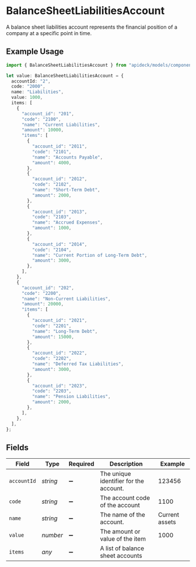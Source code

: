 # BalanceSheetLiabilitiesAccount

A balance sheet liabilities account represents the financial position of a company at a specific point in time.

## Example Usage

```typescript
import { BalanceSheetLiabilitiesAccount } from "apideck/models/components";

let value: BalanceSheetLiabilitiesAccount = {
  accountId: "2",
  code: "2000",
  name: "Liabilities",
  value: 1000,
  items: [
    {
      "account_id": "201",
      "code": "2100",
      "name": "Current Liabilities",
      "amount": 10000,
      "items": [
        {
          "account_id": "2011",
          "code": "2101",
          "name": "Accounts Payable",
          "amount": 4000,
        },
        {
          "account_id": "2012",
          "code": "2102",
          "name": "Short-Term Debt",
          "amount": 2000,
        },
        {
          "account_id": "2013",
          "code": "2103",
          "name": "Accrued Expenses",
          "amount": 1000,
        },
        {
          "account_id": "2014",
          "code": "2104",
          "name": "Current Portion of Long-Term Debt",
          "amount": 3000,
        },
      ],
    },
    {
      "account_id": "202",
      "code": "2200",
      "name": "Non-Current Liabilities",
      "amount": 20000,
      "items": [
        {
          "account_id": "2021",
          "code": "2201",
          "name": "Long-Term Debt",
          "amount": 15000,
        },
        {
          "account_id": "2022",
          "code": "2202",
          "name": "Deferred Tax Liabilities",
          "amount": 3000,
        },
        {
          "account_id": "2023",
          "code": "2203",
          "name": "Pension Liabilities",
          "amount": 2000,
        },
      ],
    },
  ],
};
```

## Fields

| Field                                  | Type                                   | Required                               | Description                            | Example                                |
| -------------------------------------- | -------------------------------------- | -------------------------------------- | -------------------------------------- | -------------------------------------- |
| `accountId`                            | *string*                               | :heavy_minus_sign:                     | The unique identifier for the account. | 123456                                 |
| `code`                                 | *string*                               | :heavy_minus_sign:                     | The account code of the account        | 1100                                   |
| `name`                                 | *string*                               | :heavy_minus_sign:                     | The name of the account.               | Current assets                         |
| `value`                                | *number*                               | :heavy_minus_sign:                     | The amount or value of the item        | 1000                                   |
| `items`                                | *any*                                  | :heavy_minus_sign:                     | A list of balance sheet accounts       |                                        |